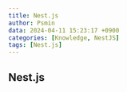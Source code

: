 ```yaml
---
title: Nest.js
author: Psmin
data: 2024-04-11 15:23:17 +0900
categories: [Knowledge, NestJS]
tags: [Nest.js]
---
```


## Nest.js
